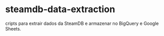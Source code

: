 # steamdb-data-extraction
cripts para extrair dados da SteamDB e armazenar no BigQuery e Google Sheets.
